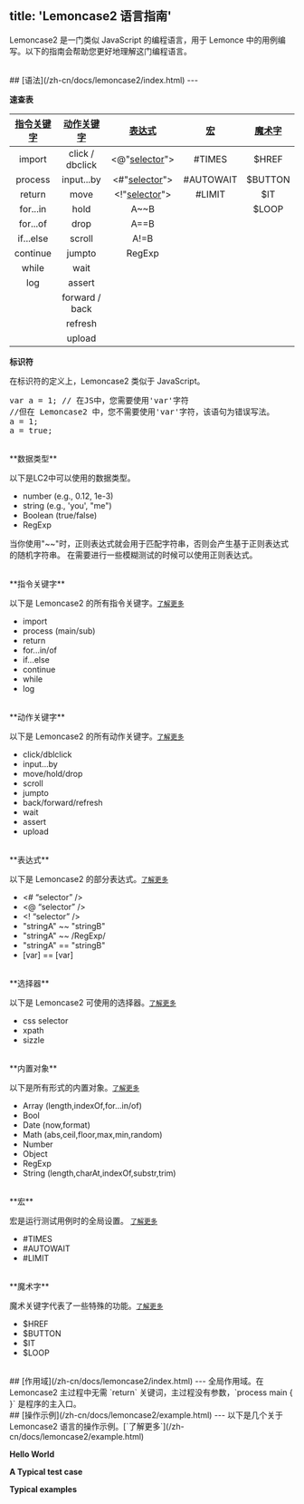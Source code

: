title: 'Lemoncase2 语言指南'
---

Lemoncase2 是一门类似 JavaScript 的编程语言，用于 Lemonce 中的用例编写。以下的指南会帮助您更好地理解这门编程语言。

<br/>
## [语法](/zh-cn/docs/lemoncase2/index.html)
---

**速查表**

|[指令关键字](/zh-cn/docs/lemoncase2/instructionkeyword.html)|[动作关键字](/zh-cn/docs/lemoncase2/actionkeyword.html)|[表达式](/zh-cn/docs/lemoncase2/expression.html) |[宏](/zh-cn/docs/lemoncase2/macro.html)|[魔术字](/zh-cn/docs/lemoncase2/magic.html)
|:--------------:|:---------:|:-----------:|:-------:|:-------:|
|import          |click / dbclick      |<@"[selector](/zh-cn/docs/lemoncase2/selector.html)"> |#TIMES   |$HREF  |
|process              |input...by    |<#"[selector](/zh-cn/docs/lemoncase2/selector.html)"> |#AUTOWAIT|$BUTTON|
|return         |move |<!"[selector](/zh-cn/docs/lemoncase2/selector.html)"> |#LIMIT   |$IT    |
|for...in          |hold       |A~~B         |         |$LOOP  |
|for...of        |drop       |A==B         |||         
|if...else        |scroll       |A!=B         |||         
|continue       |jumpto     |RegExp       |||         
|while        |wait     ||||          
|log           |assert       ||||           
|             |forward / back     ||||          
|                |refresh    ||||          
|                |upload      ||||   |        

**标识符**

在标识符的定义上，Lemoncase2 类似于 JavaScript。
<pre class='sublemon'>
var a = 1; // 在JS中，您需要使用'var'字符
//但在 Lemoncase2 中，您不需要使用'var'字符，该语句为错误写法。
a = 1;
a = true;</pre>

<br/>
 **数据类型**

以下是LC2中可以使用的数据类型。
- number (e.g., 0.12, 1e-3)
- string (e.g., 'you', "me")
- Boolean (true/false)
- RegExp

当你使用"~~"时，正则表达式就会用于匹配字符串，否则会产生基于正则表达式的随机字符串。
在需要进行一些模糊测试的时候可以使用正则表达式。

<br/>
**指令关键字**

以下是 Lemoncase2 的所有指令关键字。[`了解更多`](/zh-cn/docs/lemoncase2/instructionkeyword.html)
- import
- process (main/sub)
- return
- for...in/of
- if...else
- continue
- while
- log

<br/>
**动作关键字**

以下是 Lemoncase2 的所有动作关键字。[`了解更多`](/zh-cn/docs/lemoncase2/actionkeyword.html)
- click/dblclick
- input...by
- move/hold/drop
- scroll
- jumpto
- back/forward/refresh
- wait
- assert
- upload

<br/>
**表达式** 

以下是 Lemoncase2 的部分表达式。[`了解更多`](/zh-cn/docs/lemoncase2/expression.html)
- <# “selector” />
- <@ “selector” />
- <! “selector” />
- "stringA" ~~ "stringB"
- "stringA" ~~ /RegExp/
- "stringA" == "stringB"
- [var] == [var]

<br/>
**选择器** 

以下是 Lemoncase2 可使用的选择器。[`了解更多`](/zh-cn/docs/lemoncase2/selector.html)
- css selector
- xpath
- sizzle

<br/>
**内置对象**

以下是所有形式的内置对象。[`了解更多`](/zh-cn/docs/lemoncase2/subprocess.html)
- Array (length,indexOf,for...in/of)
- Bool
- Date (now,format)
- Math (abs,ceil,floor,max,min,random)
- Number 
- Object
- RegExp 
- String (length,charAt,indexOf,substr,trim)

<br/>
**宏**

宏是运行测试用例时的全局设置。 [`了解更多`](/zh-cn/docs/lemoncase2/macro.html)
- #TIMES
- #AUTOWAIT
- #LIMIT

<br/>
**魔术字**

魔术关键字代表了一些特殊的功能。[`了解更多`](/zh-cn/docs/lemoncase2/magic.html)
- $HREF
- $BUTTON
- $IT
- $LOOP

<br/>
## [作用域](/zh-cn/docs/lemoncase2/index.html)
---
全局作用域。在 Lemoncase2 主过程中无需 `return` 关键词，主过程没有参数，`process main { }` 是程序的主入口。

<br/>
## [操作示例](/zh-cn/docs/lemoncase2/example.html)
---
以下是几个关于 Lemoncase2 语言的操作示例。[`了解更多`](/zh-cn/docs/lemoncase2/example.html)

**Hello World** 

**A Typical test case** 

**Typical examples** 
